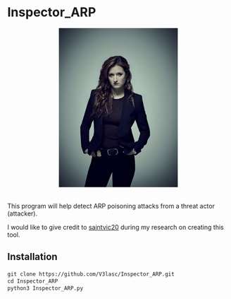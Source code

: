 <h1>Inspector_ARP</h1>

<div align='center'>
  <img width='270' src='Dom_DiPierro.jpg' alt='Dominique "Dom" DiPierro'>
</div>

<br>

This program will help detect ARP poisoning attacks from a threat actor (attacker).

I would like to give credit to <a href='https://github.com/saintvic20/ARP-SPOOF-DETECTOR'>saintvic20<a/> during my research on creating this tool.

<h2>Installation</h2>

```
git clone https://github.com/V3lasc/Inspector_ARP.git
cd Inspector_ARP
python3 Inspector_ARP.py
```
